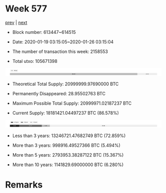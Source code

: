 # Week 577

[prev](week0576.md) | [next](week0578.md)

- Block number: 613447~614515

- Date: 2020-01-19 03:15:05~2020-01-26 03:15:04

- The number of transaction this week: 2158553

- Total utxo: 105671398

![](../images/mined_week0577.png)

- Theoretical Total Supply: 20999999.97690000 BTC

- Permanently Disappeared: 28.95502763 BTC

- Maximum Possible Total Supply: 20999971.02187237 BTC

- Current Supply: 18181421.04497237 BTC (86.578%)

![](../images/year_week0577.png)


- Less than 3 years: 13246721.47682749 BTC (72.859%)

- More than 3 years: 998916.49527366 BTC (5.494%)

- More than 5 years: 2793953.38287122 BTC (15.367%)

- More than 10 years: 1141829.69000000 BTC (6.280%)

# Remarks

